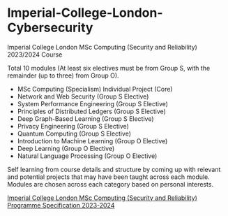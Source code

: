 # Imperial-College-London-Cybersecurity

Imperial College London MSc Computing (Security and Reliability) 2023/2024 Course 

Total 10 modules (At least six electives must be from Group S, with the remainder (up to three) from Group O).

* MSc Computing (Specialism) Individual Project (Core)
* Network and Web Security (Group S Elective)
* System Performance Engineering (Group S Elective)
* Principles of Distributed Ledgers (Group S Elective)
* Deep Graph-Based Learning (Group S Elective)
* Privacy Engineering (Group S Elective)
* Quantum Computing (Group S Elective)
* Introduction to Machine Learning (Group O Elective)
* Deep Learning (Group O Elective)
* Natural Language Processing (Group O Elective)

Self learning from course details and structure by coming up with relevant and potential projects that may have been taught across each module. Modules are chosen across each category based on personal interests. 

[Imperial College London MSc Computing (Security and Reliability) Programme Specification 2023-2024](https://www.imperial.ac.uk/media/imperial-college/study/programme-specifications/computing/23x2f24/G5U21-MSc-Computing-(Security-and-Reliability)-2023-24.pdf)
